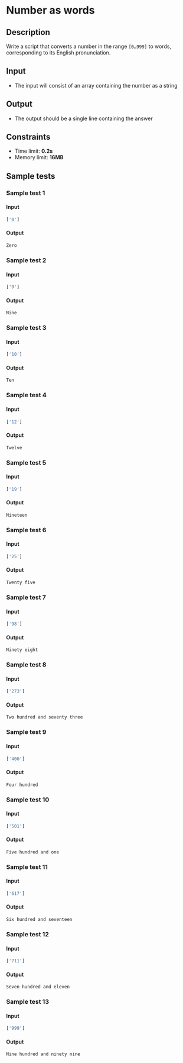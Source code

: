 # Number as words

## Description
Write a script that converts a number in the range `[0…999]` to words, corresponding to its English pronunciation.

## Input
- The input will consist of an array containing the number as a string

## Output
- The output should be a single line containing the answer

## Constraints
- Time limit: **0.2s**
- Memory limit: **16MB**

## Sample tests

### Sample test 1

#### Input
```js
['0']
```

#### Output
```
Zero
```

### Sample test 2

#### Input
```js
['9']
```

#### Output
```
Nine
```

### Sample test 3

#### Input
```js
['10']
```

#### Output
```
Ten
```

### Sample test 4

#### Input
```js
['12']
```

#### Output
```
Twelve
```

### Sample test 5

#### Input
```js
['19']
```

#### Output
```
Nineteen
```

### Sample test 6

#### Input
```js
['25']
```

#### Output
```
Twenty five
```

### Sample test 7

#### Input
```js
['98']
```

#### Output
```
Ninety eight
```

### Sample test 8

#### Input
```js
['273']
```

#### Output
```
Two hundred and seventy three
```

### Sample test 9

#### Input
```js
['400']
```

#### Output
```
Four hundred
```

### Sample test 10

#### Input
```js
['501']
```

#### Output
```
Five hundred and one
```

### Sample test 11

#### Input
```js
['617']
```

#### Output
```
Six hundred and seventeen
```

### Sample test 12

#### Input
```js
['711']
```

#### Output
```
Seven hundred and eleven
```

### Sample test 13

#### Input
```js
['999']
```

#### Output
```
Nine hundred and ninety nine
```
